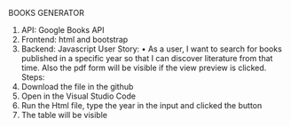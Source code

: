 BOOKS GENERATOR
1. API: Google Books API
2. Frontend: html and bootstrap
3. Backend: Javascript
User Story:
• As a user, I want to search for books published in a specific year so that I can discover literature from that time.  Also the pdf form will be visible if the view preview is clicked.
Steps:
1.	Download the file in the github
2.	Open in the Visual Studio Code
3.	Run the Html file, type the year in the input and clicked the button
4.	The table will be visible
